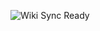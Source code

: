 ![Wiki Sync Ready](https://img.shields.io/badge/Wiki%20Auto--Sync-Enabled-brightgreen?logo=githubactions&style=flat-square)
